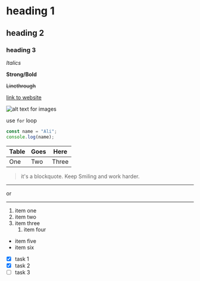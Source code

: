 # heading 1

## heading 2

### heading 3

_Italics_

**Strong/Bold**

~~Linethrough~~

[link to website](https://google.com "tooltip")

![alt text for images](https://learncodeonline.in/mascot.png "title tooltip")

use `for` loop

```javascript
const name = "Ali";
console.log(name);
```

| Table | Goes | Here  |
| ----- | ---- | ----- |
| One   | Two  | Three |

> it's a blockquote. Keep Smiling and work harder.

---

or

---

1. item one
2. item two
3. item three
   1. item four

- item five
- item six

<!-- Comment -->

- [x] task 1
- [x] task 2
- [ ] task 3
